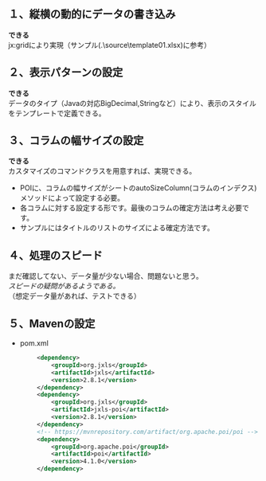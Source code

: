 ## １、縦横の動的にデータの書き込み
**できる**  
jx:gridにより実現（サンプル(.\source\template01.xlsx)に参考）
## ２、表示パターンの設定
**できる**  
データのタイプ（Javaの対応BigDecimal,Stringなど）により、表示のスタイルをテンプレートで定義できる。
## ３、コラムの幅サイズの設定
**できる**  
カスタマイズのコマンドクラスを用意すれば、実現できる。  
*  POIに、コラムの幅サイズがシートのautoSizeColumn(コラムのインデクス)メソッドによって設定する必要。    
*  各コラムに対する設定する形です。最後のコラムの確定方法は考え必要です。  
*  サンプルにはタイトルのリストのサイズによる確定方法です。  
## ４、処理のスピード
まだ確認してない、データ量が少ない場合、問題ないと思う。  
*スピードの疑問があるようである。*  
（想定データ量があれば、テストできる）

## ５、Mavenの設定
- pom.xml

```xml      
        <dependency>
		    <groupId>org.jxls</groupId>
		    <artifactId>jxls</artifactId>
		    <version>2.8.1</version>
		</dependency>
	    <dependency>
		    <groupId>org.jxls</groupId>
		    <artifactId>jxls-poi</artifactId>
		    <version>2.8.1</version>
		</dependency>
		<!-- https://mvnrepository.com/artifact/org.apache.poi/poi -->
		<dependency>
		    <groupId>org.apache.poi</groupId>
		    <artifactId>poi</artifactId>
		    <version>4.1.0</version>
		</dependency>
```

